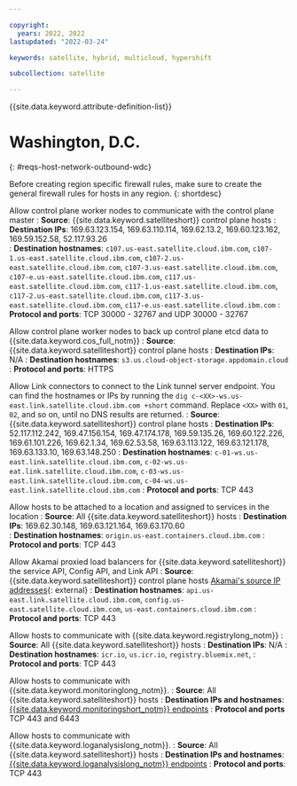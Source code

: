 ```yaml
---

copyright:
  years: 2022, 2022
lastupdated: "2022-03-24"

keywords: satellite, hybrid, multicloud, hypershift

subcollection: satellite

---
```


{{site.data.keyword.attribute-definition-list}}

# Washington, D.C.
{: #reqs-host-network-outbound-wdc}

Before creating region specific firewall rules, make sure to create the general firewall rules for hosts in any region.
{: shortdesc}




Allow control plane worker nodes to communicate with the control plane master
:   **Source**: {{site.data.keyword.satelliteshort}} control plane hosts
:   **Destination IPs**:  169.63.123.154, 169.63.110.114, 169.62.13.2, 169.60.123.162, 169.59.152.58, 52.117.93.26  
:   **Destination hostnames**:  `c107.us-east.satellite.cloud.ibm.com`, `c107-1.us-east.satellite.cloud.ibm.com`, `c107-2.us-east.satellite.cloud.ibm.com`, `c107-3.us-east.satellite.cloud.ibm.com`, `c107-e.us-east.satellite.cloud.ibm.com`, `c117.us-east.satellite.cloud.ibm.com`, `c117-1.us-east.satellite.cloud.ibm.com`, `c117-2.us-east.satellite.cloud.ibm.com`, `c117-3.us-east.satellite.cloud.ibm.com`, `c117-e.us-east.satellite.cloud.ibm.com` 
:   **Protocol and ports**: TCP 30000 - 32767 and UDP 30000 - 32767

Allow control plane worker nodes to back up control plane etcd data to {{site.data.keyword.cos_full_notm}}
:   **Source**: {{site.data.keyword.satelliteshort}} control plane hosts
:   **Destination IPs**:   N/A
:   **Destination hostnames**: `s3.us.cloud-object-storage.appdomain.cloud`
:   **Protocol and ports**: HTTPS

Allow Link connectors to connect to the Link tunnel server endpoint. You can find the hostnames or IPs by running the `dig c-<XX>-ws.us-east.link.satellite.cloud.ibm.com +short` command. Replace `<XX>` with `01`, `02`, and so on, until no DNS results are returned.
:   **Source**: {{site.data.keyword.satelliteshort}} control plane hosts
:   **Destination IPs**: 52.117.112.242, 169.47.156.154, 169.47.174.178, 169.59.135.26, 169.60.122.226, 169.61.101.226, 169.62.1.34, 169.62.53.58, 169.63.113.122, 169.63.121.178, 169.63.133.10, 169.63.148.250 
:   **Destination hostnames**: `c-01-ws.us-east.link.satellite.cloud.ibm.com`, `c-02-ws.us-eat.link.satellite.cloud.ibm.com`, `c-03-ws.us-east.link.satellite.cloud.ibm.com`, `c-04-ws.us-east.link.satellite.cloud.ibm.com`
:   **Protocol and ports**: TCP 443

Allow hosts to be attached to a location and assigned to services in the location
:   **Source**: All {{site.data.keyword.satelliteshort}} hosts
:   **Destination IPs**: 169.62.30.148, 169.63.121.164, 169.63.170.60  
:   **Destination hostnames**: `origin.us-east.containers.cloud.ibm.com` 
:   **Protocol and ports**: TCP 443

Allow Akamai proxied load balancers for {{site.data.keyword.satelliteshort}} the service API, Config API, and Link API
:   **Source**: {{site.data.keyword.satelliteshort}} control plane hosts
 [Akamai's source IP addresses](https://github.com/IBM-Cloud/kube-samples/tree/master/akamai/gtm-liveness-test){: external} 
:   **Destination hostnames**: `api.us-east.link.satellite.cloud.ibm.com`, `config.us-east.satellite.cloud.ibm.com`, `us-east.containers.cloud.ibm.com` 
:   **Protocol and ports**: TCP 443

Allow hosts to communicate with {{site.data.keyword.registrylong_notm}}
:   **Source**: All {{site.data.keyword.satelliteshort}} hosts
:   **Destination IPs**: N/A
:   **Destination hostnames**: `icr.io`, `us.icr.io`, `registry.bluemix.net`,
:   **Protocol and ports**: TCP 443

Allow hosts to communicate with {{site.data.keyword.monitoringlong_notm}}.
:   **Source**: All {{site.data.keyword.satelliteshort}} hosts
:   **Destination IPs and hostnames**: [{{site.data.keyword.monitoringshort_notm}} endpoints](/docs/monitoring?topic=monitoring-endpoints)
:   **Protocol and ports** TCP 443 and 6443

Allow hosts to communicate with {{site.data.keyword.loganalysislong_notm}}.
:   **Source**: All {{site.data.keyword.satelliteshort}} hosts
:   **Destination IPs and hostnames**: [{{site.data.keyword.loganalysislong_notm}} endpoints](/docs/log-analysis?topic=log-analysis-endpoints#endpoints_api_public)
:   **Protocol and ports**: TCP 443
